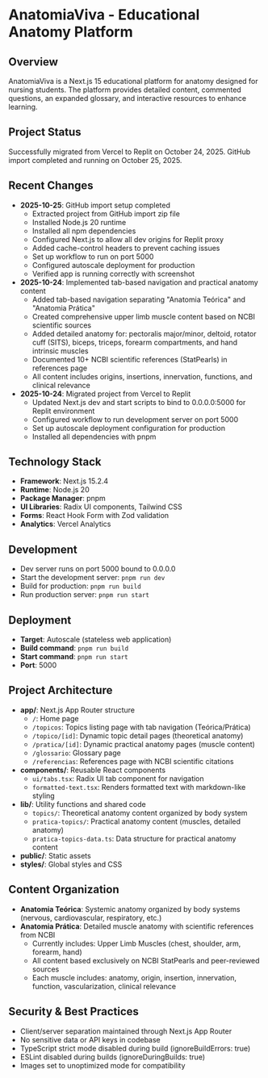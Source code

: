 # AnatomiaViva - Educational Anatomy Platform

## Overview
AnatomiaViva is a Next.js 15 educational platform for anatomy designed for nursing students. The platform provides detailed content, commented questions, an expanded glossary, and interactive resources to enhance learning.

## Project Status
Successfully migrated from Vercel to Replit on October 24, 2025. GitHub import completed and running on October 25, 2025.

## Recent Changes
- **2025-10-25**: GitHub import setup completed
  - Extracted project from GitHub import zip file
  - Installed Node.js 20 runtime
  - Installed all npm dependencies
  - Configured Next.js to allow all dev origins for Replit proxy
  - Added cache-control headers to prevent caching issues
  - Set up workflow to run on port 5000
  - Configured autoscale deployment for production
  - Verified app is running correctly with screenshot
- **2025-10-24**: Implemented tab-based navigation and practical anatomy content
  - Added tab-based navigation separating "Anatomia Teórica" and "Anatomia Prática"
  - Created comprehensive upper limb muscle content based on NCBI scientific sources
  - Added detailed anatomy for: pectoralis major/minor, deltoid, rotator cuff (SITS), biceps, triceps, forearm compartments, and hand intrinsic muscles
  - Documented 10+ NCBI scientific references (StatPearls) in references page
  - All content includes origins, insertions, innervation, functions, and clinical relevance
- **2025-10-24**: Migrated project from Vercel to Replit
  - Updated Next.js dev and start scripts to bind to 0.0.0.0:5000 for Replit environment
  - Configured workflow to run development server on port 5000
  - Set up autoscale deployment configuration for production
  - Installed all dependencies with pnpm

## Technology Stack
- **Framework**: Next.js 15.2.4
- **Runtime**: Node.js 20
- **Package Manager**: pnpm
- **UI Libraries**: Radix UI components, Tailwind CSS
- **Forms**: React Hook Form with Zod validation
- **Analytics**: Vercel Analytics

## Development
- Dev server runs on port 5000 bound to 0.0.0.0
- Start the development server: `pnpm run dev`
- Build for production: `pnpm run build`
- Run production server: `pnpm run start`

## Deployment
- **Target**: Autoscale (stateless web application)
- **Build command**: `pnpm run build`
- **Start command**: `pnpm run start`
- **Port**: 5000

## Project Architecture
- **app/**: Next.js App Router structure
  - `/`: Home page
  - `/topicos`: Topics listing page with tab navigation (Teórica/Prática)
  - `/topico/[id]`: Dynamic topic detail pages (theoretical anatomy)
  - `/pratica/[id]`: Dynamic practical anatomy pages (muscle content)
  - `/glossario`: Glossary page
  - `/referencias`: References page with NCBI scientific citations
- **components/**: Reusable React components
  - `ui/tabs.tsx`: Radix UI tab component for navigation
  - `formatted-text.tsx`: Renders formatted text with markdown-like styling
- **lib/**: Utility functions and shared code
  - `topics/`: Theoretical anatomy content organized by body system
  - `pratica-topics/`: Practical anatomy content (muscles, detailed anatomy)
  - `pratica-topics-data.ts`: Data structure for practical anatomy content
- **public/**: Static assets
- **styles/**: Global styles and CSS

## Content Organization
- **Anatomia Teórica**: Systemic anatomy organized by body systems (nervous, cardiovascular, respiratory, etc.)
- **Anatomia Prática**: Detailed muscle anatomy with scientific references from NCBI
  - Currently includes: Upper Limb Muscles (chest, shoulder, arm, forearm, hand)
  - All content based exclusively on NCBI StatPearls and peer-reviewed sources
  - Each muscle includes: anatomy, origin, insertion, innervation, function, vascularization, clinical relevance

## Security & Best Practices
- Client/server separation maintained through Next.js App Router
- No sensitive data or API keys in codebase
- TypeScript strict mode disabled during build (ignoreBuildErrors: true)
- ESLint disabled during builds (ignoreDuringBuilds: true)
- Images set to unoptimized mode for compatibility
